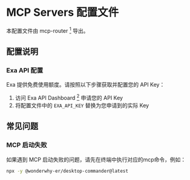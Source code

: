 # MCP Servers 配置文件

本配置文件由 mcp-router [<sup>1</sup>](https://github.com/mcp-router/mcp-router) 导出。

## 配置说明

### Exa API 配置

Exa 提供免费使用额度。请按照以下步骤获取并配置您的 API Key：

1. 访问 Exa API Dashboard [<sup>2</sup>](https://dashboard.exa.ai/api-keys) 申请您的 API Key
2. 将配置文件中的 `EXA_API_KEY` 替换为您申请到的实际 Key

## 常见问题

### MCP 启动失败

如果遇到 MCP 启动失败的问题，请先在终端中执行对应的mcp命令，例如：

```bash
npx -y @wonderwhy-er/desktop-commander@latest
```
